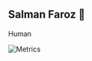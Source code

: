 ## Salman Faroz 🧑

Human


![Metrics](https://metrics.lecoq.io/stsfaroz?template=terminal&base=header%2C%20activity%2C%20community%2C%20repositories%2C%20metadata&base.indepth=false&base.hireable=false&base.skip=false&config.timezone=Asia%2FCalcutta)
